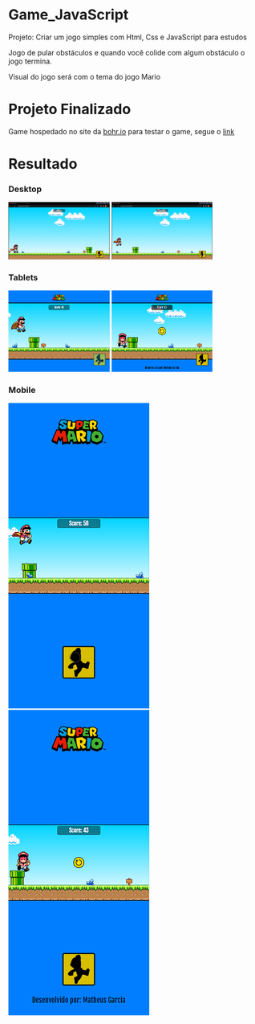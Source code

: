 # Game_JavaScript

Projeto: Criar um jogo simples com Html, Css e JavaScript para estudos

Jogo de pular obstáculos e quando você colide com algum obstáculo o jogo termina.

Visual do jogo será com o tema do jogo Mario

<h1>Projeto Finalizado</h1>
<p>Game hospedado no site da <a href="bohr.io">bohr.io</a> para testar o game, segue o <a href="https://game-mario-js.bohr.io">link</a> </p>

<h1 text-align="center">Resultado</h1>

<div>
  <h3>Desktop</h3>
  <img width="40%" src="https://github.com/M4theus13/Assets_Projects/blob/main/Game_JavaScript_Prints/print1.png">
  <img width="40%" src="https://github.com/M4theus13/Assets_Projects/blob/main/Game_JavaScript_Prints/print2.png">
  
  <h3>Tablets</h3>
  <img width="40%" src="https://github.com/M4theus13/Assets_Projects/blob/main/Game_JavaScript_Prints/print6.png">
  <img width="40%" src="https://github.com/M4theus13/Assets_Projects/blob/main/Game_JavaScript_Prints/print7.png"> 
  
  <h3>Mobile</h3>
  <img src="https://github.com/M4theus13/Assets_Projects/blob/main/Game_JavaScript_Prints/print4.png">
  <img src="https://github.com/M4theus13/Assets_Projects/blob/main/Game_JavaScript_Prints/print5.png">
</div>

